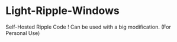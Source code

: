 # Light-Ripple-Windows
Self-Hosted Ripple Code ! Can be used with a big modification. (For Personal Use)
